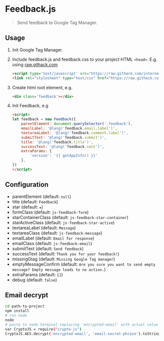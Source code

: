 # Feedback.js

> Send feedback to Google Tag Manager.

## Usage

1. Init Google Tag Manager.
2. Include feedback.js and feedback.css to your project HTML `<head>`. E.g. using [raw.githack.com](https://raw.githack.com/)
    ```html
    <script type='text/javascript' src="https://raw.githack.com/internetguru/gtag-feedback/main/feedback.js"></script>
    <link rel="stylesheet" type="text/css" href="https://raw.githack.com/internetguru/gtag-feedback/main/feedback.css" />
    ```
3. Create html root element, e.g.

    ```html
    <div class='feedback'></div>
    ```
4. Init Feedback, e.g
    ```html
    <script>
    let feedback = new Feedback({
        parentElement: document.querySelector('.feedback'),
        emailLabel: '@lang('feedback.email.label')',
        textareaLabel: '@lang('feedback.comment.label')',
        submitText: '@lang('feedback.submit')',
        title: '@lang('feedback.title')',
        successText: '@lang('feedback.sent')',
        extraParams: {
            'version': '{{ getAppInfo() }}'
        },
    })
    </script>
    ```

## Configuration

- parentElement (default: `null`)
- title (default: `Feedback`)
- star (default: `★`)
- formClass (default: `js-feedback-form`)
- starContainerClass (default: `js-feedback-star-container`)
- starActiveClass (default: `js-feedback-star-active`)
- textareaLabel (default: `Message`)
- textareaClass (default: `js-feedback-message`)
- emailLabel (default: `Email for response`)
- emailClass (default: `js-feedback-email`)
- submitText (default: `Send feedback`)
- successText (default: `Thank you for your feedback!`)
- missingGtag (default: `Missing Google Tag manager`)
- emptyMessageConfirm (default: `Are you sure you want to send empty message? Empty message leads to no action.`)
- extraParams (default: `{}`)
- debug (default: `false`)

## Email decrypt

```bash
cd path-to-project
npm install
# run node
node
# paste to node terminal replacing 'encrypted-email' with actual value
var CryptoJS = require("crypto-js")
CryptoJS.AES.decrypt('encrypted-email', 'email-secret-phrase').toString(CryptoJS.enc.Utf8)
```
